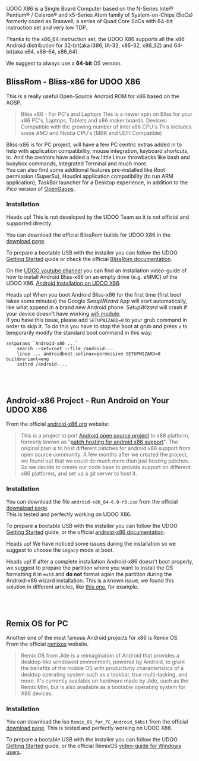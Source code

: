 UDOO X86 is a Single Board Computer based on the N-Series Intel® Pentium® / Celeron® and x5-Series Atom family of System-on-Chips (SoCs) formerly coded as Braswell, a series of Quad Core SoCs with 64-bit instruction set and very low TDP.

Thanks to the x86_64 instruction set, the UDOO X86 supports all the x86 Android distribution for 32-bit(aka i386, IA-32, x86-32, x86_32) and 64-bit(aka x64, x86-64, x86_64).  

We suggest to always use a **64-bit** OS version.

## BlissRom - Bliss-x86 for UDOO X86

This is a really useful Open-Source Android ROM for x86 based on the AOSP.

> Bliss x86 - For PC's and Laptops
This is a newer spin on Bliss for your x86 PC's, Laptops, Tablets and x86 maker boards.
Devices: Compatible with the growing number of Intel x86 CPU's This includes some AMD and Nvidia CPU's (MBR and UEFI Compatible)

Bliss-x86 is for PC project, will have a few PC centric extras added in to help with application compatibility, mouse integration, keyboard shortcuts, tc. And the creators have added a few little Linux throwbacks like bash and busybox commands, integrated Terminal and much more.  
You can also find some additional features pre-installed like Root permission (SuperSu), Houdini application compatibility (to run ARM application), TaskBar launcher for a Desktop experience, in addition to the Pico version of [OpenGapps](https://github.com/opengapps/).

### Installation

<span class="label label-warning">Heads up!</span> This is not developed by the UDOO Team so it is not official and supported directly.

You can download the official BlissRom builds for UDOO X86 in the [download page](https://downloads.blissroms.com/Bliss/Official/x86/udoo/).

To prepare a bootable USB with the installer you can follow the UDOO [Getting Started](https://www.udoo.org/get-started-x86/) guide or check the official [BlissRom documentation](https://forum.xda-developers.com/android/software/x86-bliss-x86-pc-s-t3534657).

On the [UDOO youtube channel](https://www.youtube.com/user/UDOOboard) you can find an installation video-guide of how to install Android Bliss-x86 on an empty drive (e.g. eMMC) of the UDOO X86. [Android Installation on UDOO X86](https://www.youtube.com/watch?v=sa84l03dq8M).

<span class="label label-warning">Heads up!</span> When you boot Android Bliss-x86 for the first time (first boot takes some minutes) the Google *SetupWizard* App will start automatically, like what append in a brand new Android phone. *SetupWizard* will crash if your device doesn't have working [wifi module](!Hardware_&_Accessories/Official_Accessories).  
If you have this issue, please add `SETUPWIZARD=0` to your grub command in order to skip it.
To do this you have to stop the boot at grub and press `e` to temporarily modify the standard boot command in this way:

```
setparams `Android-x86 ...`
    search --set=root --file /android-...
    linux ... androidboot.selinux=permessive SETUPWIZARD=0 buildvariant=eng
    initrd /android-...
```

<br/>
<br/>

## Android-x86 Project - Run Android on Your UDOO X86

From the official [android-x86.org](http://www.android-x86.org/) website:

> This is a project to port [Android open source project](http://source.android.com/) to x86 platform, formerly known as "[patch hosting for android x86 support](http://code.google.com/p/patch-hosting-for-android-x86-support/)". The original plan is to host different patches for android x86 support from open source community. A few months after we created the project, we found out that we could do much more than just hosting patches. So we decide to create our code base to provide support on different x86 platforms, and set up a git server to host it.

### Installation

You can download the file `android-x86_64-6.0-r3.iso` from the official [downaload page](http://www.android-x86.org/download).  
This is tested and perfectly working on UDOO X86.

To prepare a bootable USB with the installer you can follow the UDOO [Getting Started](https://www.udoo.org/get-started-x86/) guide, or the official [android-x86 documentation](http://www.android-x86.org/documents/installhowto).  

<span class="label label-warning">Heads up!</span> We have noticed some issues during the installation so we suggest to choose the `Legacy` mode at boot.

<span class="label label-warning">Heads up!</span> If after a complete installation Android-x86 doesn't boot properly, we suggest to prepare the partition where you want to install the OS formatting it in `ext4` and **do not** format again the partition during the Android-x86 wizard installation. This is a known issue, we found this solution in different articles, like [this one](https://techposts.org/install-android-6-marshmallow-laptop-pc/), for example.

<br/>
<br/>

## Remix OS for PC

Another one of the most famous Android projects for x86 is Remix OS.  
From the official [remixos](http://www.jide.com/remixos-for-pc) website.

> Remix OS from Jide is a reimagination of Android that provides a desktop-like windowed environment, powered by Android, to grant the benefits of the mobile OS with productivity characteristics of a desktop operating system such as a taskbar, true multi-tasking, and more. It's currently available on hardware made by Jide, such as the Remix Mini, but is also available as a bootable operating system for X86 devices.

### Installation

You can download the iso `Remix_OS_for_PC_Android_64bit` from the official [download page](http://www.jide.com/remixos-for-pc#downloadNow).
This is tested and perfectly working on UDOO X86.

To prepare a bootable USB with the installer you can follow the UDOO [Getting Started](https://www.udoo.org/get-started-x86/) guide, or the official RemixOS [video-guide for Windows users](https://www.youtube.com/watch?v=At7_g9ZXu8s).
